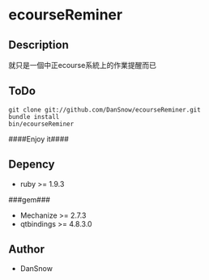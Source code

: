 ecourseReminer
==============

Description
------------------
就只是一個中正ecourse系統上的作業提醒而已

ToDo
--------
```
git clone git://github.com/DanSnow/ecourseReminer.git
bundle install
bin/ecourseReminer
```
####Enjoy it####

Depency
-------------
-   ruby >= 1.9.3

###gem###
-   Mechanize >= 2.7.3
-   qtbindings >= 4.8.3.0

Author
-----------
-  DanSnow 
